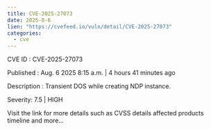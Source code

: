 ```yaml
--- 
title: CVE-2025-27073
date: 2025-8-6
lien: "https://cvefeed.io/vuln/detail/CVE-2025-27073"
categories:
  - cve
---
```


CVE ID : CVE-2025-27073

Published :  Aug. 6
2025
8:15 a.m. | 4 hours
41 minutes ago

Description : Transient DOS while creating NDP instance.

Severity: 7.5 | HIGH

Visit the link for more details
such as CVSS details
affected products
timeline
and more...
